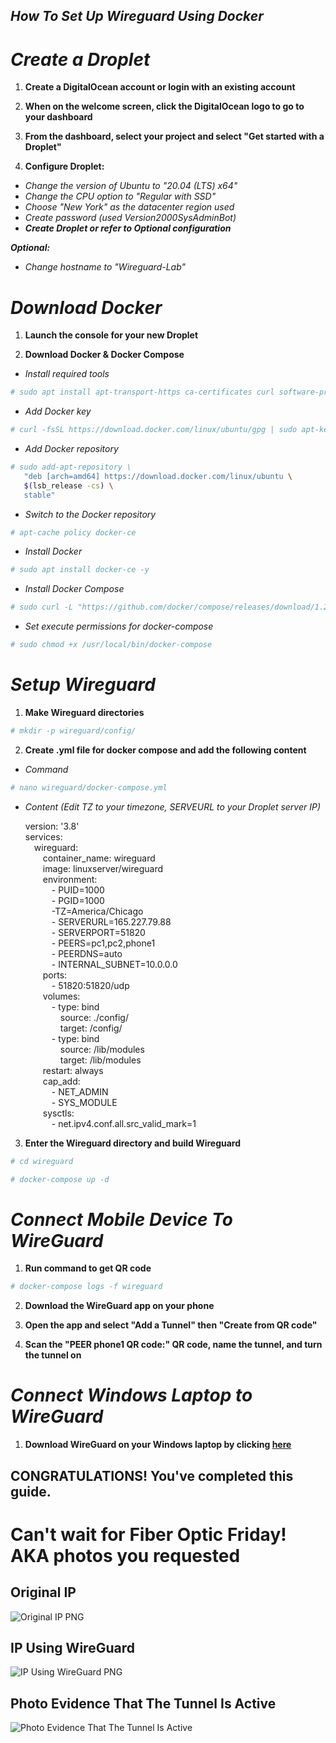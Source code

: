 ## ***How To Set Up Wireguard Using Docker***

# ***Create a Droplet***

1. **Create a DigitalOcean account or login with an existing account**

2. **When on the welcome screen, click the DigitalOcean logo to go to your dashboard**

3. **From the dashboard, select your project and select "Get started with a Droplet"**

4. **Configure Droplet:**
- *Change the version of Ubuntu to "20.04 (LTS) x64"*
- *Change the CPU option to "Regular with SSD"*
- *Choose "New York" as the datacenter region used*
- *Create password (used Version2000SysAdminBot)*
- ***Create Droplet or refer to Optional configuration***

***Optional:*** 
- *Change hostname to "Wireguard-Lab"*

# ***Download Docker***

1. **Launch the console for your new Droplet**

1. **Download Docker & Docker Compose**
- *Install required tools*
```sh
# sudo apt install apt-transport-https ca-certificates curl software-properties-common -y
```
- *Add Docker key*
```sh
# curl -fsSL https://download.docker.com/linux/ubuntu/gpg | sudo apt-key add -
```
- *Add Docker repository*
```sh
# sudo add-apt-repository \
   "deb [arch=amd64] https://download.docker.com/linux/ubuntu \
   $(lsb_release -cs) \
   stable"
```
- *Switch to the Docker repository*
```sh
# apt-cache policy docker-ce
```
- *Install Docker*
```sh
# sudo apt install docker-ce -y
```
- *Install Docker Compose*
```sh
# sudo curl -L "https://github.com/docker/compose/releases/download/1.27.4/docker-compose-$(uname -s)-$(uname -m)" -o /usr/local/bin/docker-compose
```
- *Set execute permissions for docker-compose*
```sh
# sudo chmod +x /usr/local/bin/docker-compose
```

# ***Setup Wireguard***

1. **Make Wireguard directories**
```sh
# mkdir -p wireguard/config/
```
2. **Create .yml file for docker compose and add the following content**
- *Command*
```sh
# nano wireguard/docker-compose.yml
```
- *Content (Edit TZ to your timezone, SERVEURL to your Droplet server IP)*

    version: '3.8'\
    services:\
    &ensp;&ensp;wireguard:\
    &ensp;&ensp;&ensp;&ensp;container_name: wireguard\
    &ensp;&ensp;&ensp;&ensp;image: linuxserver/wireguard\
    &ensp;&ensp;&ensp;&ensp;environment:\
    &ensp;&ensp;&ensp;&ensp;&ensp;&ensp;- PUID=1000\
    &ensp;&ensp;&ensp;&ensp;&ensp;&ensp;- PGID=1000\
    &ensp;&ensp;&ensp;&ensp;&ensp;&ensp;-TZ=America/Chicago\
    &ensp;&ensp;&ensp;&ensp;&ensp;&ensp;- SERVERURL=165.227.79.88\
    &ensp;&ensp;&ensp;&ensp;&ensp;&ensp;- SERVERPORT=51820\
    &ensp;&ensp;&ensp;&ensp;&ensp;&ensp;- PEERS=pc1,pc2,phone1\
    &ensp;&ensp;&ensp;&ensp;&ensp;&ensp;- PEERDNS=auto\
    &ensp;&ensp;&ensp;&ensp;&ensp;&ensp;- INTERNAL_SUBNET=10.0.0.0\
    &ensp;&ensp;&ensp;&ensp;ports:\
    &ensp;&ensp;&ensp;&ensp;&ensp;&ensp;- 51820:51820/udp\
    &ensp;&ensp;&ensp;&ensp;volumes:\
    &ensp;&ensp;&ensp;&ensp;&ensp;&ensp;- type: bind\
    &ensp;&ensp;&ensp;&ensp;&ensp;&ensp;&ensp;&ensp;source: ./config/\
    &ensp;&ensp;&ensp;&ensp;&ensp;&ensp;&ensp;&ensp;target: /config/\
    &ensp;&ensp;&ensp;&ensp;&ensp;&ensp;- type: bind\
    &ensp;&ensp;&ensp;&ensp;&ensp;&ensp;&ensp;&ensp;source: /lib/modules\
    &ensp;&ensp;&ensp;&ensp;&ensp;&ensp;&ensp;&ensp;target: /lib/modules\
    &ensp;&ensp;&ensp;&ensp;restart: always\
    &ensp;&ensp;&ensp;&ensp;cap_add:\
    &ensp;&ensp;&ensp;&ensp;&ensp;&ensp;- NET_ADMIN\
    &ensp;&ensp;&ensp;&ensp;&ensp;&ensp;- SYS_MODULE\
    &ensp;&ensp;&ensp;&ensp;sysctls:\
    &ensp;&ensp;&ensp;&ensp;&ensp;&ensp;- net.ipv4.conf.all.src_valid_mark=1


3. **Enter the Wireguard directory and build Wireguard**

```sh
# cd wireguard

# docker-compose up -d
```

# ***Connect Mobile Device To WireGuard***

1. **Run command to get QR code**
```sh
# docker-compose logs -f wireguard
```

2. **Download the WireGuard app on your phone**

3. **Open the app and select "Add a Tunnel" then "Create from QR code"**

4. **Scan the "PEER phone1 QR code:" QR code, name the tunnel, and turn the tunnel on**

# ***Connect Windows Laptop to WireGuard***

1. **Download WireGuard on your Windows laptop by clicking [here](https://download.wireguard.com/windows-client/wireguard-installer.exe)**


## **CONGRATULATIONS! You've completed this guide.**

# **Can't wait for Fiber Optic Friday! AKA photos you requested**

## **Original IP**
![Original IP PNG](docs/assets/Original.PNG)

## **IP Using WireGuard**
![IP Using WireGuard PNG](docs/assets/VPN.PNG)

## **Photo Evidence That The Tunnel Is Active**
![Photo Evidence That The Tunnel Is Active](docs/assets/Evidence.PNG)